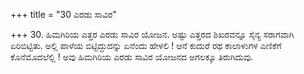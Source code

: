 +++
title = "30 ಎರಡು ಸಾವಿರ"

+++
30. ಹಿಮಗಿರಿಯ ಎತ್ತರ ಎರಡು ಸಾವಿರ ಯೋಜನ. ಅಷ್ಟು ಎತ್ತರದ ಶಿಖರವನ್ನೂ ಸೈನ್ಯ ಸರಾಗವಾಗಿ ಏರಿಬಿಟ್ಟಿತು. ಅಲ್ಲಿ ಪಾಳೆಯ ಬಿಟ್ಟಿದ್ದುದನ್ನು ಏನೆಂದು ಹೇಳಲಿ ! ಆನೆ ಕುದುರೆ ರಥ ಕಾಲಾಳುಗಳ ಎಣಿಕೆಗೆ ಕೊನೆಮೊದಲೆಲ್ಲಿ ! ಅವು ಹಿಮಗಿರಿಯ ಎರಡು ಸಾವಿರ ಯೋಜನದ ಅಗಲಕ್ಕೂ ತಿರುಗಿದುವು.